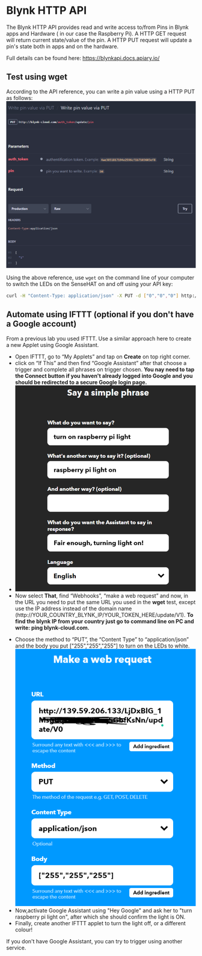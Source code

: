 # Blynk HTTP API

The Blynk HTTP API provides read and write access to/from Pins in Blynk apps and Hardware ( in our case the Raspberry Pi).
A HTTP GET request will return current state/value of the pin.  A HTTP PUT request will update a pin's state both in apps and on the hardware. 

Full details can be found here: https://blynkapi.docs.apiary.io/

## Test using **wget**

According to the API reference, you can write a pin value using a HTTP PUT as follows:  
![Put Request](./img/l.png)

Using the above reference, use ``wget``  on the command line of your computer to switch the LEDs on the SenseHAT on and off using your API key:  

~~~bash
curl -H "Content-Type: application/json" -X PUT -d ["0","0","0"] http://blynk-cloud.com/LjDxBlG_1Msgsdfsdsfsdxq5GbfKsNn/update/V1
~~~

## Automate using IFTTT (optional if you don't have a Google account)

From a previous lab you used IFTTT. Use a similar approach here to create a new Applet using Google Assistant. 

+ Open IFTTT, go to “My Applets” and tap on **Create** on top right corner. 
+ click on “If This” and then find “Google Assistant” after that choose a trigger and complete all phrases on trigger chosen. **You nay need to tap the Connect button if you haven't already logged into Google and you should be redirected to a secure Google login page.**  
+ ![IFTTT Google Assistant](./img/ifttt.png)
+  Now select **That**, find “Webhooks”, “make a web request” and now, in the URL you need to put the same URL you used in the **wget** test, except use the IP address instead of the domain name  (http://YOUR_COUNTRY_BLYNK_IP/YOUR_TOKEN_HERE/update/V1). **To find the blynk IP from your country just go to command line on PC and write: ping blynk-cloud.com.**
- Choose the method to “PUT”, the “Content Type” to “application/json” and the body you put ["255","255","255"] to turn on the LEDs to white.  
  ![IFTTT Google Assistant](./img/h.png)
- Now,activate Google Assistant using "Hey Google" and ask her to "turn raspberry pi light on", after which she should confirm the light is ON.
- Finally, create another IFTTT applet to turn the light off, or a different colour!

If you don't have  Google Assistant, you can try to trigger using another service.

